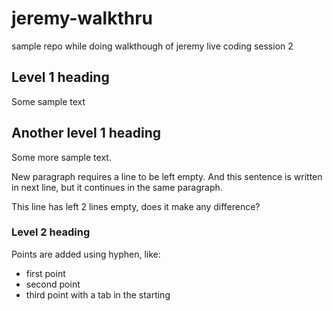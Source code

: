 # jeremy-walkthru
sample repo while doing walkthough of jeremy live coding session 2

## Level 1 heading
Some sample text

## Another level 1 heading
Some more sample text.

New paragraph requires a line to be left empty.
And this sentence is written in next line, but it continues in the same paragraph.


This line has left 2 lines empty, does it make any difference? 

### Level 2 heading
Points are added using hyphen, like:
- first point
- second point
-   third point with a tab in the starting
